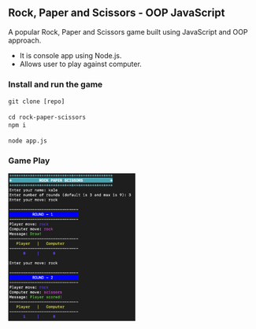 ## Rock, Paper and Scissors - OOP JavaScript

A popular Rock, Paper and Scissors game built using JavaScript and OOP approach.

- It is console app using Node.js.
- Allows user to play against computer.

### Install and run the game

```
git clone [repo]

cd rock-paper-scissors
npm i

node app.js
```

### Game Play

<img src="./assets/game.png" alt="Game Screenshot" height="300">
